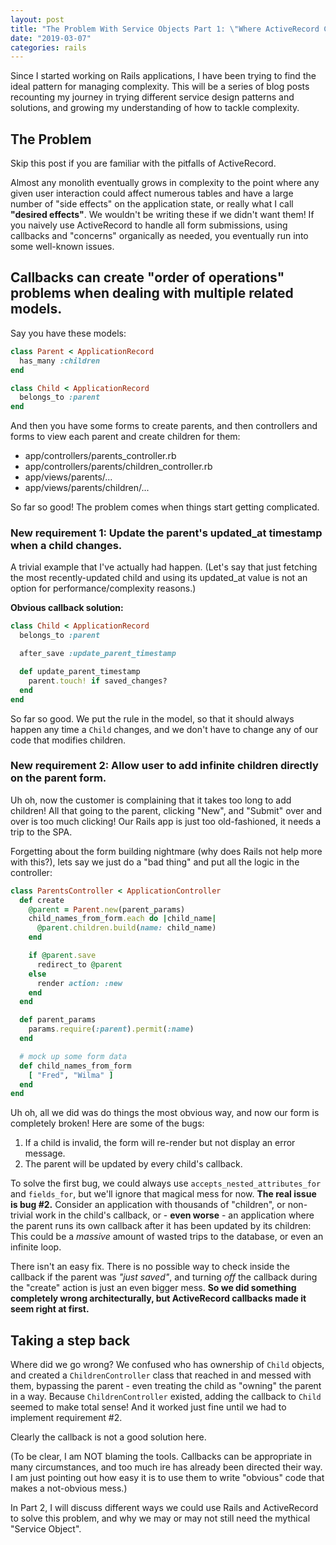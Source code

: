 ```yaml
---
layout: post
title: "The Problem With Service Objects Part 1: \"Where ActiveRecord Can Suggest Bad Choices\""
date: "2019-03-07"
categories: rails
---
```


Since I started working on Rails applications, I have been trying to find the ideal pattern for managing complexity. This will be a series of blog posts recounting my journey in trying different service design patterns and solutions, and growing my understanding of how to tackle complexity.

## The Problem

Skip this post if you are familiar with the pitfalls of ActiveRecord.

Almost any monolith eventually grows in complexity to the point where any given user interaction could affect numerous tables and have a large number of "side effects" on the application state, or really what I call **"desired effects"**. We wouldn't be writing these if we didn't want them! If you naively use ActiveRecord to handle all form submissions, using callbacks and "concerns" organically as needed, you eventually run into some well-known issues.

## Callbacks can create "order of operations" problems when dealing with multiple related models.

Say you have these models:

```ruby
class Parent < ApplicationRecord
  has_many :children
end

class Child < ApplicationRecord
  belongs_to :parent
end
```

And then you have some forms to create parents, and then controllers and forms to view each parent and create children for them:

* app/controllers/parents_controller.rb
* app/controllers/parents/children_controller.rb
* app/views/parents/...
* app/views/parents/children/...

So far so good! The problem comes when things start getting complicated.

### New requirement 1: Update the parent's updated_at timestamp when a child changes.

A trivial example that I've actually had happen. (Let's say that just fetching the most recently-updated child and using its updated_at value is not an option for performance/complexity reasons.)

**Obvious callback solution:**

```ruby
class Child < ApplicationRecord
  belongs_to :parent

  after_save :update_parent_timestamp

  def update_parent_timestamp
    parent.touch! if saved_changes?
  end
end
```

So far so good. We put the rule in the model, so that it should always happen any time a `Child` changes, and we don't have to change any of our code that modifies children.

### New requirement 2: Allow user to add infinite children directly on the **parent** form.

Uh oh, now the customer is complaining that it takes too long to add children! All that going to the parent, clicking "New", and "Submit" over and over is too much clicking! Our Rails app is just too old-fashioned, it needs a trip to the SPA.

Forgetting about the form building nightmare (why does Rails not help more with this?), lets say we just do a "bad thing" and put all the logic in the controller:

```ruby
class ParentsController < ApplicationController
  def create
    @parent = Parent.new(parent_params)
    child_names_from_form.each do |child_name|
      @parent.children.build(name: child_name)
    end

    if @parent.save
      redirect_to @parent
    else
      render action: :new
    end
  end

  def parent_params
    params.require(:parent).permit(:name)
  end

  # mock up some form data
  def child_names_from_form
    [ "Fred", "Wilma" ]
  end
end
```

Uh oh, all we did was do things the most obvious way, and now our form is completely broken! Here are some of the bugs:

1. If a child is invalid, the form will re-render but not display an error message.
2. The parent will be updated by every child's callback.

To solve the first bug, we could always use `accepts_nested_attributes_for` and `fields_for`, but we'll ignore that magical mess for now. **The real issue is bug #2.** Consider an application with thousands of "children", or non-trivial work in the child's callback, or - **even worse** - an application where the parent runs its own callback after it has been updated by its children: This could be a *massive* amount of wasted trips to the database, or even an infinite loop.

There isn't an easy fix. There is no possible way to check inside the callback if the parent was *"just saved"*, and turning *off* the callback during the "create" action is just an even bigger mess. **So we did something completely wrong architecturally, but ActiveRecord callbacks made it seem right at first.**

## Taking a step back

Where did we go wrong? We confused who has ownership of `Child` objects, and created a `ChildrenController` class that reached in and messed with them, bypassing the parent - even treating the child as "owning" the parent in a way. Because `ChildrenController` existed, adding the callback to `Child` seemed to make total sense! And it worked just fine until we had to implement requirement #2.

Clearly the callback is not a good solution here.

(To be clear, I am NOT blaming the tools. Callbacks can be appropriate in many circumstances, and too much ire has already been directed their way. I am just pointing out how easy it is to use them to write "obvious" code that makes a not-obvious mess.)

In Part 2, I will discuss different ways we could use Rails and ActiveRecord to solve this problem, and why we may or may not still need the mythical "Service Object".
